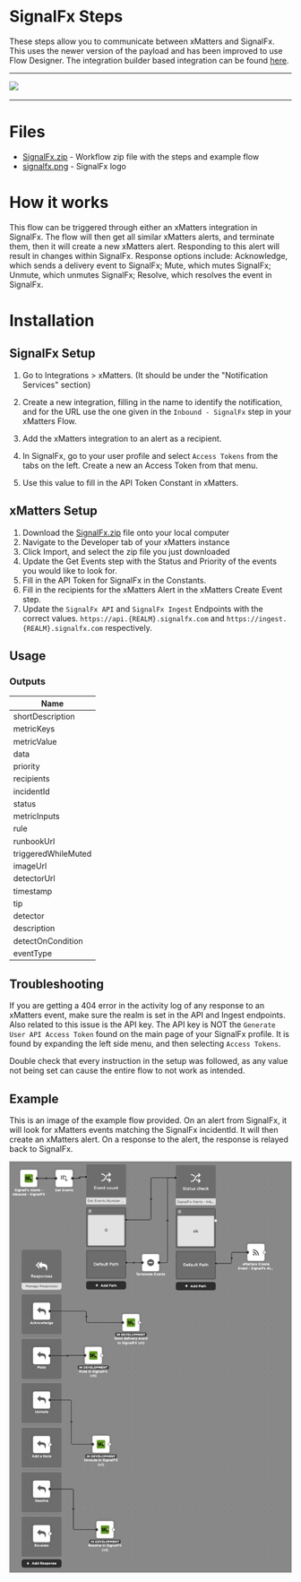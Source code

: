 # SignalFx Steps

These steps allow you to communicate between xMatters and SignalFx.
This uses the newer version of the payload and has been improved to use Flow Designer. The integration builder based integration can be found [here](https://help.xmatters.com/integrations/monitoring/signalfx.htm).


---------

<kbd>
  <img src="https://github.com/xmatters/xMatters-Labs/raw/master/media/disclaimer.png">
</kbd>

---------

# Files

* [SignalFx.zip](SignalFx.zip) - Workflow zip file with the steps and example flow
* [signalfx.png](/signalfx.png) - SignalFx logo

# How it works
This flow can be triggered through either an xMatters integration in SignalFx. The flow will then get all similar xMatters alerts, and terminate them, then it will create a new xMatters alert. Responding to this alert will result in changes within SignalFx. Response options include: Acknowledge, which sends a delivery event to SignalFx; Mute, which mutes SignalFx; Unmute, which unmutes SignalFx; Resolve, which resolves the event in SignalFx.


# Installation

## SignalFx Setup
1. Go to Integrations > xMatters. (It should be under the "Notification Services" section)
2. Create a new integration, filling in the name to identify the notification, and for the URL use the one given in the `Inbound - SignalFx` step in your xMatters Flow.
3. Add the xMatters integration to an alert as a recipient.

4. In SignalFx, go to your user profile and select `Access Tokens` from the tabs on the left. Create a new an Access Token from that menu.
5. Use this value to fill in the API Token Constant in xMatters.

## xMatters Setup
1. Download the [SignalFx.zip](SignalFx.zip) file onto your local computer
2. Navigate to the Developer tab of your xMatters instance
3. Click Import, and select the zip file you just downloaded
4. Update the Get Events step with the Status and Priority of the events you would like to look for.
5. Fill in the API Token for SignalFx in the Constants.
6. Fill in the recipients for the xMatters Alert in the xMatters Create Event step.
7. Update the `SignalFx API` and `SignalFx Ingest` Endpoints with the correct values. `https://api.{REALM}.signalfx.com` and `https://ingest.{REALM}.signalfx.com` respectively.


## Usage

### Outputs

| Name |
| ---- |
| shortDescription |
| metricKeys |
| metricValue |
| data |
| priority |
| recipients |
| incidentId |
| status |
| metricInputs |
| rule |
| runbookUrl |
| triggeredWhileMuted |
| imageUrl |
| detectorUrl |
| timestamp |
| tip |
| detector |
| description |
| detectOnCondition |
| eventType |


## Troubleshooting
If you are getting a 404 error in the activity log of any response to an xMatters event, make sure the realm is set in the API and Ingest endpoints. Also related to this issue is the API key. The API key is NOT the `Generate User API Access Token` found on the main page of your SignalFx profile. It is found by expanding the left side menu, and then selecting `Access Tokens`.

Double check that every instruction in the setup was followed, as any value not being set can cause the entire flow to not work as intended.

## Example
This is an image of the example flow provided. On an alert from SignalFx, it will look for xMatters events matching the SignalFx incidentId. It will then create an xMatters alert. On a response to the alert, the response is relayed back to SignalFx.

<kbd>
	<img src="/media/ExampleFlow.png">
</kbd>

